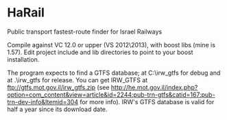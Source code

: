 HaRail
======

Public transport fastest-route finder for Israel Railways

Compile against VC 12.0 or upper (VS 2012\2013), with boost libs (mine is 1.57). Edit project include and lib directories to point to your boost installation.

The program expects to find a GTFS database; at C:\irw_gtfs for debug and at .\irw_gtfs for release. You can get IRW_GTFS at ftp://gtfs.mot.gov.il/irw_gtfs.zip (see http://he.mot.gov.il/index.php?option=com_content&view=article&id=2244:pub-trn-gtfs&catid=167:pub-trn-dev-info&Itemid=304 for more info). IRW's GTFS database is valid for half a year since its download date.